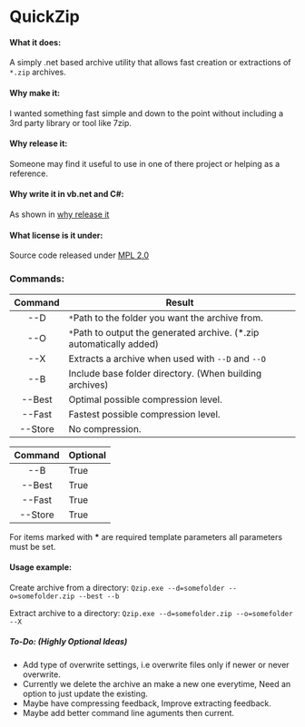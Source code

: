 QuickZip
========

#### What it does: 
A simply .net based archive utility that allows fast creation or extractions of `*.zip` archives.

#### Why make it:
I wanted something fast simple and down to the point without including a 3rd party library or tool like 7zip.

#### Why release it:
Someone may find it useful to use in one of there project or helping as a reference.

#### Why write it in vb.net and C#:
As shown in [why release it](#Why-release-it)

#### What license is it under:
Source code released under [MPL 2.0](https://www.mozilla.org/MPL/2.0/)

### Commands:

| Command | Result |
|:----------:|-------------|
| --D | `*`Path to the folder you want the archive from.|
| --O | `*`Path to output the generated archive. (*.zip automatically added)|
| --X | Extracts a archive when used with `--D` and `--O`|
| --B | Include base folder directory. (When building archives)|
| --Best | Optimal possible compression level.|
| --Fast | Fastest possible compression level.|
| --Store | No compression.|

| Command | Optional |
|:----------:|-------------|
| --B | True |
| --Best | True |
| --Fast | True |
| --Store | True |

For items marked with __*__ are required template parameters all parameters must be set.

#### Usage example:

Create archive from a directory: `Qzip.exe --d=somefolder --o=somefolder.zip --best --b`

Extract archive to a directory: `Qzip.exe --d=somefolder.zip --o=somefolder --X`


##### To-Do: (Highly Optional Ideas)
- Add type of overwrite settings, i.e overwrite files only if newer or never overwrite.
- Currently we delete the archive an make a new one everytime, Need an option to just update the existing.
- Maybe have compressing feedback, Improve extracting feedback.
- Maybe add better command line aguments then current.